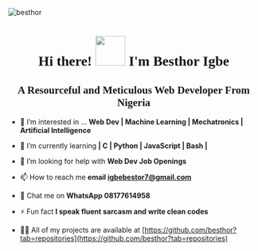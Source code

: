 <p align="left"> <img src="https://komarev.com/ghpvc/?username=besthor&label=Profile%20views&color=0e75b6&style=flat" alt="besthor" /> </p>
<h1 style="font-family:script;" align="center"> Hi there! <img src="https://github.com/TheDudeThatCode/TheDudeThatCode/blob/master/Assets/Hi.gif" width="60px">
  I'm Besthor Igbe </h1>
<h2 style="font-family:script;" align="center"> A Resourceful and Meticulous Web Developer From Nigeria </h2>

- 👀  I’m interested in ... **Web Dev | Machine Learning | Mechatronics | Artificial Intelligence**

- 🌱  I’m currently learning **| C | Python | JavaScript | Bash |**

- 🤝  I’m looking for help with **Web Dev Job Openings**

- 📫  How to reach me **email igbebestor7@gmail.com**

- 💬  Chat me on      **WhatsApp 08177614958**

- ⚡ Fun fact **I speak fluent sarcasm and write clean codes**

- 👨‍💻 All of my projects are available at [https://github.com/besthor?tab=repositories](https://github.com/besthor?tab=repositories)
<h2 align="center"></h2>
<!---
besthor/besthor is a ✨ special ✨ repository because its `README.md` (this file) appears on your GitHub profile.
You can click the Preview link to take a look at your changes.
--->
<h1 ><align="right"><img src="https://media.tenor.com/whgQwNlVvNkAAAAi/xero-code.gif></h1>
